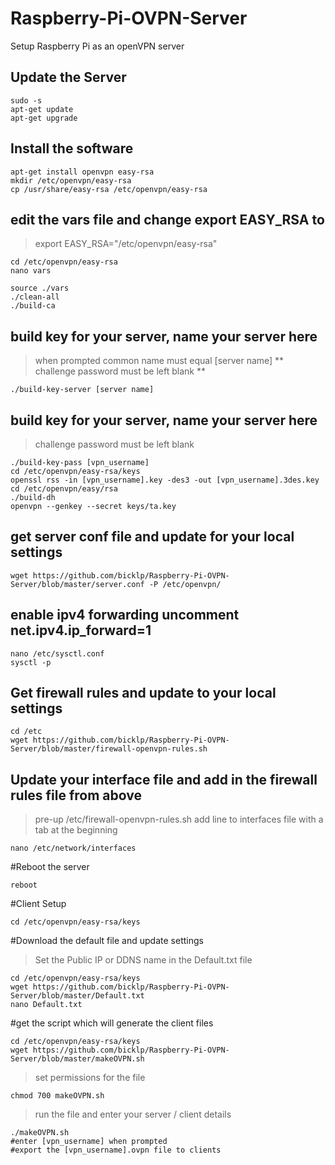 # Raspberry-Pi-OVPN-Server
Setup Raspberry Pi as an openVPN server

## Update the Server
```
sudo -s
apt-get update
apt-get upgrade
```

## Install the software
```
apt-get install openvpn easy-rsa
mkdir /etc/openvpn/easy-rsa
cp /usr/share/easy-rsa /etc/openvpn/easy-rsa
```

## edit the vars file and change export EASY_RSA to 
>export EASY_RSA="/etc/openvpn/easy-rsa"

```
cd /etc/openvpn/easy-rsa
nano vars
```

```
source ./vars
./clean-all
./build-ca
```
## build key for your server, name your server here
>when prompted common name must equal [server name] **
>challenge password must be left blank **

```
./build-key-server [server name]
```


## build key for your server, name your server here
>challenge password must be left blank

```
./build-key-pass [vpn_username]
cd /etc/openvpn/easy-rsa/keys
openssl rss -in [vpn_username].key -des3 -out [vpn_username].3des.key
cd /etc/openvpn/easy/rsa
./build-dh
openvpn --genkey --secret keys/ta.key
```
## get server conf file and update for your local settings
```
wget https://github.com/bicklp/Raspberry-Pi-OVPN-Server/blob/master/server.conf -P /etc/openvpn/
```
## enable ipv4 forwarding uncomment net.ipv4.ip_forward=1
```
nano /etc/sysctl.conf
sysctl -p
```
## Get firewall rules and update to your local settings
```
cd /etc
wget https://github.com/bicklp/Raspberry-Pi-OVPN-Server/blob/master/firewall-openvpn-rules.sh
```


## Update your interface file and add in the firewall rules file from above
>pre-up /etc/firewall-openvpn-rules.sh
>add line to interfaces file with a tab at the beginning

```
nano /etc/network/interfaces
```
#Reboot the server
```
reboot
```

#Client Setup


```
cd /etc/openvpn/easy-rsa/keys
```
#Download the default file and update settings
>Set the Public IP or DDNS name in the Default.txt file

```
cd /etc/openvpn/easy-rsa/keys
wget https://github.com/bicklp/Raspberry-Pi-OVPN-Server/blob/master/Default.txt
nano Default.txt
```

#get the script which will generate the client files
```
cd /etc/openvpn/easy-rsa/keys
wget https://github.com/bicklp/Raspberry-Pi-OVPN-Server/blob/master/makeOVPN.sh
```
>set permissions for the file

```
chmod 700 makeOVPN.sh
```
>run the file and enter your server / client details

```
./makeOVPN.sh
#enter [vpn_username] when prompted
#export the [vpn_username].ovpn file to clients
```



